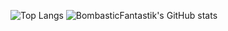 ![Top Langs](https://github-readme-stats.vercel.app/api/top-langs/?username=anuraghazra&layout=compact) ![BombasticFantastik's GitHub stats](https://github-readme-stats.vercel.app/api?username=BombasticFantastik&show_icons=true&theme=radical)
